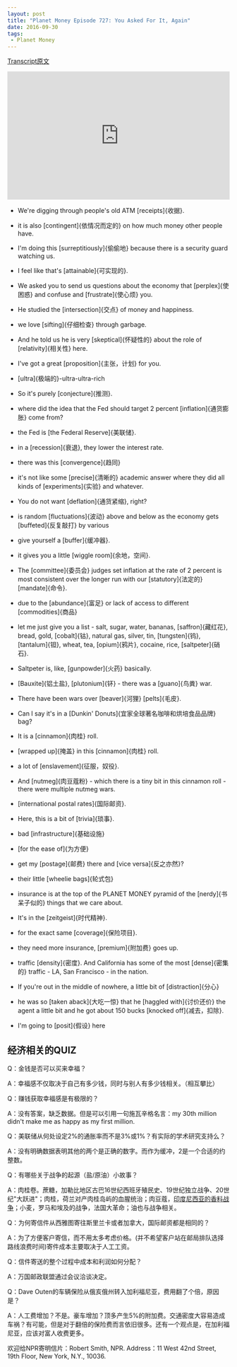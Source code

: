 ```yaml
---
layout: post
title: "Planet Money Episode 727: You Asked For It, Again"
date: 2016-09-30
tags:
 - Planet Money
---
```


[Transcript原文](http://www.npr.org/templates/transcript/transcript.php?storyId=496136504)

<iframe src="https://www.npr.org/player/embed/496136504/496163185" width="100%" height="290" frameborder="0" scrolling="no" title="NPR embedded audio player"></iframe>


- We're digging through people's old ATM [receipts]{收据}.

- it is also [contingent]{依情况而定的} on how much money other people have. 

- I'm doing this [surreptitiously]{偷偷地} because there is a security guard watching us. 

- I feel like that's [attainable]{可实现的}. 

- We asked you to send us questions about the economy that [perplex]{使困惑} and confuse and [frustrate]{使心烦} you. 

- He studied the [intersection]{交点} of money and happiness.

- we love [sifting]{仔细检查} through garbage.

- And he told us he is very [skeptical]{怀疑性的} about the role of [relativity]{相关性} here.

- I've got a great [proposition]{主张，计划} for you.
 
- [ultra]{极端的}-ultra-ultra-rich

- So it's purely [conjecture]{推测}. 
 
- where did the idea that the Fed should target 2 percent [inflation]{通货膨胀} come from? 
 
- the Fed is [the Federal Reserve]{美联储}.

- in a [recession]{衰退}, they lower the interest rate. 
 
- there was this [convergence]{趋同}
  
- it's not like some [precise]{清晰的} academic answer where they did all kinds of [experiments]{实验} and whatever.
   
- You do not want [deflation]{通货紧缩}, right? 

- is random [fluctuations]{波动} above and below as the economy gets [buffeted]{反复敲打} by various 

- give yourself a [buffer]{缓冲器}.

- it gives you a little [wiggle room]{余地，空间}. 

- The [committee]{委员会} judges set inflation at the rate of 2 percent is most consistent over the longer run with our [statutory]{法定的} [mandate]{命令}.

- due to the [abundance]{富足} or lack of access to different [commodities]{商品} 
 
- let me just give you a list - salt, sugar, water, bananas, [saffron]{藏红花}, bread, gold, [cobalt]{钴}, natural gas, silver, tin, [tungsten]{钨}, [tantalum]{钽}, wheat, tea, [opium]{鸦片}, cocaine, rice, [saltpeter]{硝石}.

- Saltpeter is, like, [gunpowder]{火药} basically.

- [Bauxite]{铝土盐}, [plutonium]{钚} - there was a [guano]{鸟粪} war. 

- There have been wars over [beaver]{河狸} [pelts]{毛皮}.

- Can I say it's in a [Dunkin' Donuts]{宜家全球著名咖啡和烘培食品品牌} bag?

- It is a [cinnamon]{肉桂} roll.

- [wrapped up]{掩盖} in this [cinnamon]{肉桂} roll. 

- a lot of [enslavement]{征服，奴役}.
  
- And [nutmeg]{肉豆蔻粉} - which there is a tiny bit in this cinnamon roll - there were multiple nutmeg wars. 
 
- [international postal rates]{国际邮资}.

- Here, this is a bit of [trivia]{琐事}. 

- bad [infrastructure]{基础设施} 
 
- [for the ease of]{为方便} 
 
- get my [postage]{邮费} there and [vice versa]{反之亦然}?

- their little [wheelie bags]{轮式包}
  
- insurance is at the top of the PLANET MONEY pyramid of the [nerdy]{书呆子似的} things that we care about.

- It's in the [zeitgeist]{时代精神}.

- for the exact same [coverage]{保险项目}.

- they need more insurance, [premium]{附加费} goes up.

- traffic [density]{密度}. And California has some of the most [dense]{密集的} traffic - LA, San Francisco - in the nation.

- If you're out in the middle of nowhere, a little bit of [distraction]{分心}
 
- he was so [taken aback]{大吃一惊} that he [haggled with]{讨价还价} the agent a little bit and he got about 150 bucks [knocked off]{减去，扣除}.

- I'm going to [posit]{假设} here


## 经济相关的QUIZ

Q：金钱是否可以买来幸福？ 

A：幸福感不仅取决于自己有多少钱，同时与别人有多少钱相关。（相互攀比）

Q：赚钱获取幸福感是有极限的？

A：没有答案，缺乏数据。但是可以引用一句施瓦辛格名言：my 30th million didn't make me as happy as my first million.

Q：美联储从何处设定2%的通胀率而不是3%或1%？有实际的学术研究支持么？

A：没有明确数据表明其他的两个是正确的数字。而作为缓冲，2是一个合适的约整数。

Q：有哪些关于战争的起源（盐/原油）小故事？

A：肉桂卷。蔗糖，加勒比地区古巴16世纪西班牙殖民史、19世纪独立战争、20世纪"大跃进"；肉桂，荷兰对产肉桂岛屿的血腥统治；肉豆蔻，[印度尼西亚的香料战争](http://www.360doc.com/content/16/0527/05/19663861_562625839.shtml)；小麦，罗马和埃及的战争，法国大革命；油也与战争相关。

Q：为何寄信件从西雅图寄往斯里兰卡或者加拿大，国际邮资都是相同的？

A：为了方便客户寄信，而不用太多考虑价格。(并不希望客户站在邮局排队选择路线浪费时间)寄件成本主要取决于人工工资。

Q：信件寄送的整个过程中成本和利润如何分配？

A：万国邮政联盟通过会议洽谈决定。

Q：Dave Outen的车辆保险从俄亥俄州转入加利福尼亚，费用翻了个倍，原因是？

A：人工费增加？不是。豪车增加？顶多产生5%的附加费。交通密度大容易造成车祸？有可能，但是对于翻倍的保险费而言依旧很多。还有一个观点是，在加利福尼亚，应该对富人收费更多。

欢迎给NPR寄明信片：Robert Smith, NPR. Address：11 West 42nd Street, 19th Floor, New York, N.Y., 10036.








